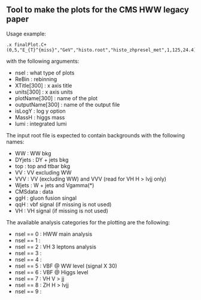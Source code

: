 Tool to make the plots for the CMS HWW legacy paper
---------------------------------------------------

Usage example:

```
.x finalPlot.C+(0,5,"E_{T}^{miss}","GeV","histo.root","histo_zhpresel_met",1,125,24.4)
```

with the following arguments:

- nsel : what type of plots
- ReBin : rebinning
- XTitle[300] : x axis title
- units[300] : x axis units
- plotName[300] : name of the plot
- outputName[300] : name of the output file
- isLogY : log y option
- MassH : higgs mass
- lumi : integrated lumi


The input root file is expected to contain backgrounds with the following names:

- WW      : WW bkg
- DYjets  : DY + jets bkg
- top     : top and ttbar bkg
- VV      : VV excluding WW
- VVV     : VV (excluding WW) and VVV (read for VH H > lvjj only)
- Wjets   : W + jets and Vgamma(*)
- CMSdata : data
- ggH     : gluon fusion singal
- qqH     : vbf signal (if missing is not used)
- VH      : VH signal (if missing is not used)

The available analysis categories for the plotting are the following:

- nsel == 0 : HWW main analysis
- nsel == 1 :
- nsel == 2 : VH 3 leptons analysis
- nsel == 3 :
- nsel == 4 :
- nsel == 5 : VBF @ WW level (signal X 30)
- nsel == 6 : VBF @ Higgs level
- nsel == 7 : VH V > jj
- nsel == 8 : ZH H > lvjj
- nsel == 9 :
